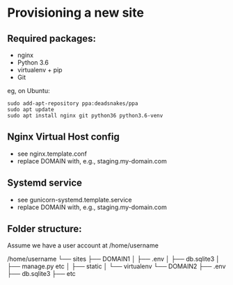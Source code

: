 # Provisioning a new site

## Required packages:

* nginx
* Python 3.6
* virtualenv + pip
* Git

eg, on Ubuntu:

    sudo add-apt-repository ppa:deadsnakes/ppa
    sudo apt update
    sudo apt install nginx git python36 python3.6-venv

## Nginx Virtual Host config

* see nginx.template.conf
* replace DOMAIN with, e.g., staging.my-domain.com

## Systemd service

* see gunicorn-systemd.template.service
* replace DOMAIN with, e.g., staging.my-domain.com

## Folder structure:

Assume we have a user account at /home/username

/home/username
└── sites
├── DOMAIN1
│ ├── .env
│ ├── db.sqlite3
│ ├── manage.py etc
│ ├── static
│ └── virtualenv
└── DOMAIN2
├── .env
├── db.sqlite3
├── etc
